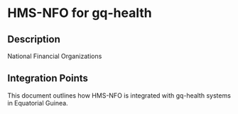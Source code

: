 # HMS-NFO for gq-health

## Description

National Financial Organizations

## Integration Points

This document outlines how HMS-NFO is integrated with gq-health systems in Equatorial Guinea.
